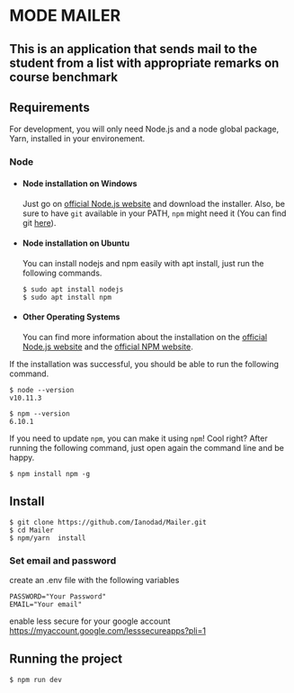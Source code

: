 # MODE MAILER

This is an application that sends mail to the student from a list with appropriate remarks on course benchmark
---
## Requirements

For development, you will only need Node.js and a node global package, Yarn, installed in your environement.

### Node
- #### Node installation on Windows

  Just go on [official Node.js website](https://nodejs.org/) and download the installer.
Also, be sure to have `git` available in your PATH, `npm` might need it (You can find git [here](https://git-scm.com/)).

- #### Node installation on Ubuntu

  You can install nodejs and npm easily with apt install, just run the following commands.

      $ sudo apt install nodejs
      $ sudo apt install npm

- #### Other Operating Systems
  You can find more information about the installation on the [official Node.js website](https://nodejs.org/) and the [official NPM website](https://npmjs.org/).

If the installation was successful, you should be able to run the following command.

    $ node --version
    v10.11.3

    $ npm --version
    6.10.1

If you need to update `npm`, you can make it using `npm`! Cool right? After running the following command, just open again the command line and be happy.

    $ npm install npm -g

###

## Install

    $ git clone https://github.com/Ianodad/Mailer.git
    $ cd Mailer
    $ npm/yarn  install

### Set email and password
create an .env file with the following variables 

    PASSWORD="Your Password"
    EMAIL="Your email"

enable less secure for your google account https://myaccount.google.com/lesssecureapps?pli=1

## Running the project

    $ npm run dev

